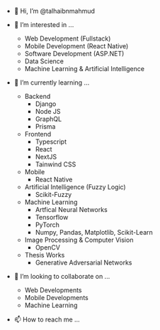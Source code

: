 - 👋 Hi, I’m @talhaibnmahmud

- 👀 I’m interested in ... 
  - Web Development (Fullstack) 
  - Mobile Development (React Native) 
  - Software Development (ASP.NET) 
  - Data Science 
  - Machine Learning & Artificial Intelligence

- 🌱 I’m currently learning ... 
  - Backend
    - Django
    - Node JS
    - GraphQL
    - Prisma
  - Frontend
    - Typescript
    - React 
    - NextJS
    - Tainwind CSS
  - Mobile
    - React Native
  - Artificial Intelligence (Fuzzy Logic)
    - Scikit-Fuzzy
  - Machine Learning
    - Artfical Neural Networks
    - Tensorflow
    - PyTorch
    - Numpy, Pandas, Matplotlib, Scikit-Learn
  - Image Processing & Computer Vision
    - OpenCV
  - Thesis Works
    - Generative Adversarial Networks

- 💞️ I’m looking to collaborate on ...
  - Web Developments
  - Mobile Developments
  - Machine Learning

- 📫 How to reach me ...

<!---
talhaibnmahmud/talhaibnmahmud is a ✨ special ✨ repository because its `README.md` (this file) appears on your GitHub profile.
You can click the Preview link to take a look at your changes.
--->
